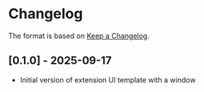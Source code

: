 # Changelog

The format is based on [Keep a Changelog](https://keepachangelog.com/en/1.0.0/).


## [0.1.0] - 2025-09-17
- Initial version of extension UI template with a window
